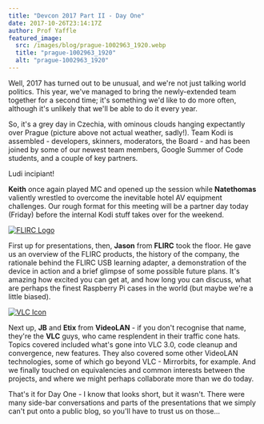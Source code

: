 ```yaml
---
title: "Devcon 2017 Part II - Day One"
date: 2017-10-26T23:14:17Z
author: Prof Yaffle
featured_image:
  src: /images/blog/prague-1002963_1920.webp
  title: "prague-1002963_1920"
  alt: "prague-1002963_1920"
---
```


Well, 2017 has turned out to be unusual, and we're not just talking world politics. This year, we've managed to bring the newly-extended team together for a second time; it's something we'd like to do more often, although it's unlikely that we'll be able to do it every year.

So, it's a grey day in Czechia, with ominous clouds hanging expectantly over Prague (picture above not actual weather, sadly!). Team Kodi is assembled - developers, skinners, moderators, the Board - and has been joined by some of our newest team members, Google Summer of Code students, and a couple of key partners.

Ludi incipiant!

**Keith** once again played MC and opened up the session while **Natethomas** valiently wrestled to overcome the inevitable hotel AV equipment challenges. Our rough format for this meeting will be a partner day today (Friday) before the internal Kodi stuff takes over for the weekend.

[![FLIRC Logo](https://flirc.tv/image/catalog/Logo.webp)](https://flirc.tv/)

First up for presentations, then, **Jason** from **FLIRC** took the floor. He gave us an overview of the FLIRC products, the history of the company, the rationale behind the FLIRC USB learning adapter, a demonstration of the device in action and a brief glimpse of some possible future plans. It's amazing how excited you can get at, and how long you can discuss, what are perhaps the finest Raspberry Pi cases in the world (but maybe we're a little biased).

[![VLC Icon](https://images.videolan.org/images/VLC-IconSmall.webp)](https://www.videolan.org/)

Next up, **JB** and **Etix** from **VideoLAN** - if you don't recognise that name, they're the **VLC** guys, who came resplendent in their traffic cone hats. Topics covered included what's gone into VLC 3.0, code cleanup and convergence, new features. They also covered some other VideoLAN technologies, some of which go beyond VLC - Mirrorbits, for example. And we finally touched on equivalencies and common interests between the projects, and where we might perhaps collaborate more than we do today.

That's it for Day One - I know that looks short, but it wasn't. There were many side-bar conversations and parts of the presentations that we simply can't put onto a public blog, so you'll have to trust us on those...
